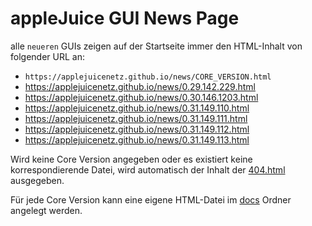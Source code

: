 # appleJuice GUI News Page

alle `neueren` GUIs zeigen auf der Startseite immer den HTML-Inhalt von folgender URL an:

- `https://applejuicenetz.github.io/news/CORE_VERSION.html`
- https://applejuicenetz.github.io/news/0.29.142.229.html
- https://applejuicenetz.github.io/news/0.30.146.1203.html
- https://applejuicenetz.github.io/news/0.31.149.110.html
- https://applejuicenetz.github.io/news/0.31.149.111.html
- https://applejuicenetz.github.io/news/0.31.149.112.html
- https://applejuicenetz.github.io/news/0.31.149.113.html

Wird keine Core Version angegeben oder es existiert keine korrespondierende Datei, wird automatisch der Inhalt der [404.html](./docs/404.html) ausgegeben.

Für jede Core Version kann eine eigene HTML-Datei im [docs](./docs/) Ordner angelegt werden.
